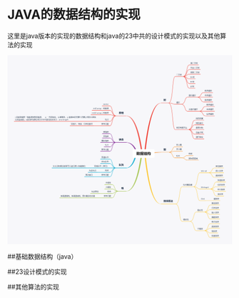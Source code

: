 # JAVA的数据结构的实现
这里是java版本的实现的数据结构和java的23中共的设计模式的实现以及其他算法的实现

![img](./picture/数据结构.png)

##基础数据结构（java）

##23设计模式的实现

##其他算法的实现

